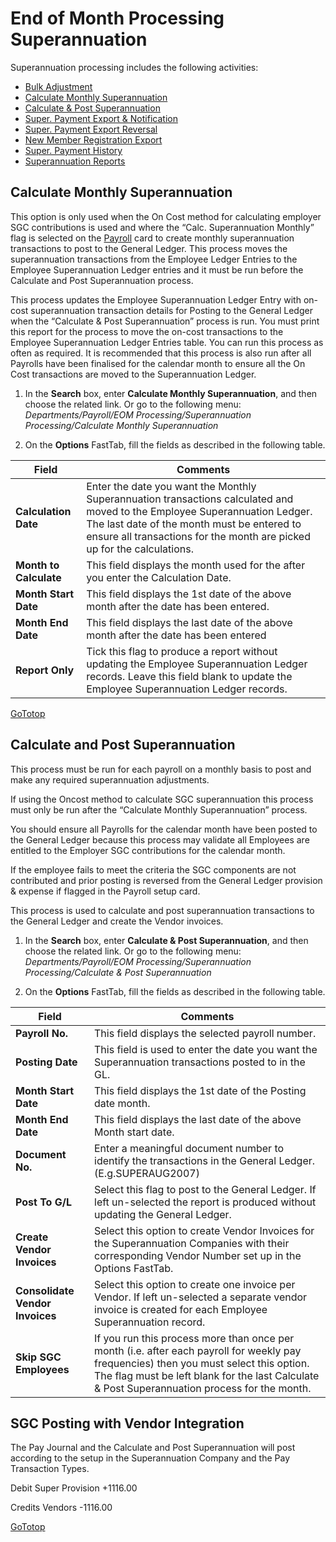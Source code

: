 # End of Month Processing Superannuation

 Superannuation processing includes the following activities:
* [Bulk Adjustment](au-payroll-end-of-month-processing-superstream-payment-requirements.md)
* [Calculate Monthly Superannuation](#calculate-monthly-superannuation)  
* [Calculate & Post Superannuation](#calculate-and-post-superannuation)
* [Super. Payment Export & Notification](au-payroll-end-of-month-processing-superstream-payment-requirements.md)
* [Super. Payment Export Reversal](au-payroll-end-of-month-processing-superstream-payment-requirements.md)
* [New Member Registration Export](au-payroll-end-of-month-processing-superstream-payment-requirements.md)
* [Super. Payment History](au-payroll-end-of-month-processing-superstream-payment-requirements.md)
* [Superannuation Reports](au-payroll-end-of-month-processing-superstream-payment-requirements.md)

 
## Calculate Monthly Superannuation

This option is only used when the On Cost method for calculating employer SGC contributions is used and where the “Calc. Superannuation Monthly” flag is selected on the [Payroll](au-payroll-setup-payrolls.md) card to create monthly superannuation transactions to post to the General Ledger.  This process moves the superannuation transactions from the Employee Ledger Entries to the Employee Superannuation Ledger entries and it must be run before the Calculate and Post Superannuation process.

This process updates the Employee Superannuation Ledger Entry with on-cost superannuation transaction details for Posting to the General Ledger when the “Calculate & Post Superannuation” process is run.  You must print this report for the process to move the on-cost transactions to the Employee Superannuation Ledger Entries table.  You can run this process as often as required.  It is recommended that this process is also run after all Payrolls have been finalised for the calendar month to ensure all the On Cost transactions are moved to the Superannuation Ledger.

1.  In the **Search** box, enter **Calculate Monthly Superannuation**, and then choose the related link.  Or go to the following menu: *Departments/Payroll/EOM Processing/Superannuation Processing/Calculate Monthly Superannuation*

2.  On the **Options** FastTab, fill the fields as described in the following table.

|Field|	Comments|
|---|---|
|**Calculation Date**|	Enter the date you want the Monthly Superannuation transactions calculated and moved to the Employee Superannuation Ledger.  The last date of the month must be entered to ensure all transactions for the month are picked up for the calculations.
|**Month to Calculate**|	This field displays the month used for the after you enter the Calculation Date.
|**Month Start Date**|	This field displays the 1st date of the above month after the date has been entered.
|**Month End Date**|	This field displays the last date of the above month after the date has been entered
|**Report Only**|	Tick this flag to produce a report without updating the Employee Superannuation Ledger records.  Leave this field blank to update the Employee Superannuation Ledger records.
 
 [GoTotop](#end-of-month-processing-superannuation)
 
## Calculate and Post Superannuation 

This process must be run for each payroll on a monthly basis to post and make any required superannuation adjustments.  

If using the Oncost method to calculate SGC superannuation this process must only be run after the “Calculate Monthly Superannuation” process.  

You should ensure all Payrolls for the calendar month have been posted to the General Ledger because this process may validate all Employees are entitled to the Employer SGC contributions for the calendar month.  

If the employee fails to meet the criteria the SGC components are not contributed and prior posting is reversed from the General Ledger provision & expense if flagged in the Payroll setup card.

This process is used to calculate and post superannuation transactions to the General Ledger and create the Vendor invoices. 

1.  In the **Search** box, enter **Calculate & Post Superannuation**, and then choose the related link.  Or go to the following menu: *Departments/Payroll/EOM Processing/Superannuation Processing/Calculate & Post Superannuation*
 
2.  On the **Options** FastTab, fill the fields as described in the following table.

|Field	|Comments|
|---|---|
|**Payroll No.**|	This field displays the selected payroll number. 
|**Posting Date**|	This field is used to enter the date you want the Superannuation transactions posted to in the GL.  
|**Month Start Date**|	This field displays the 1st date of the Posting date month. 
|**Month End Date**|	This field displays the last date of the above Month start date.
|**Document No.**|	Enter a meaningful document number to identify the transactions in the General Ledger. (E.g.SUPERAUG2007)
|**Post To G/L**|	Select this flag to post to the General Ledger.  If left un-selected the report is produced without updating the General Ledger.
|**Create Vendor Invoices**|	Select this option to create Vendor Invoices for the Superannuation Companies with their corresponding Vendor Number set up in the Options FastTab. 
|**Consolidate Vendor Invoices**|	Select this option to create one invoice per Vendor.  If left un-selected a separate vendor invoice is created for each Employee Superannuation record.
|**Skip SGC Employees**|	If you run this process more than once per month (i.e. after each payroll for weekly pay frequencies) then you must select this option. The flag must be left blank for the last Calculate & Post Superannuation process for the month.

## SGC Posting with Vendor Integration

The Pay Journal and the Calculate and Post Superannuation will post according to the setup in the Superannuation Company and the Pay Transaction Types.

Debit Super Provision                   +1116.00

Credits Vendors                         -1116.00 

[GoTotop](#end-of-month-processing-superannuation)
